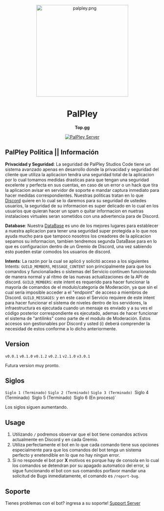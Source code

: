 <p align="center">
  <a href="https://discord.gg/TBwPxtUG5p">
    <img width="300" src="https://cdn.discordapp.com/attachments/1072172842201919629/1075269004408672346/palpley3.png" alt="palpley.png">
  </a>
</p>

<h1 align="center">PalPley</h1>

<div align="center">

**Top.gg**

[![PalPley Server][palpley-server]][palpley-server-url]

[palpley-server]: https://img.shields.io/discord/1050492618146062497?color=C0E4FF&label=SERVIDOR&style=for-the-badge
[palpley-server-url]: https://discord.gg/TBwPxtUG5p

</div>


## PalPley Politica || Información

**Privacidad y Seguridad**:
La seguridad de PalPley Studios Code tiene un sistema avanzado apenas en desarrollo donde la privacidad y seguridad del cliente que utiliza la aplicacion tendra una seguridad total de la aplicacion por lo cual tomamos medidas drasticas para que tengan una seguridad excelente y perfecta en sus cuentas, en caso de un error o un hack que tira la aplicacion avisar en servidor de soporte e mandar captura inmediato para hacer medidas correspondientes.
Nuestras politicas tratan en lo que [Discord](https://discord.com/) quiere en lo cual se lo daremos para su seguridad de ustedes usuarios, la seguridad de su informacion es super delicado en lo cual en los usuarios que quieran hacer un spam o quitar informacion en nuetras instalacioes virtuales seran sometidos con una advertencia para de Discord.

**Database**: 
Nuestra [DataBase](https://www.mongodb.com/es/legal/privacy-policy#:~:text=Recopilamos%20datos%20personales%20y%20datos,o%20a%20otros%20eventos%20que%20organizamos.) es uno de los mejores lugares para establecer a nuestra aplicacion para tener una seguridad super protegida a lo que nos ayuda mucho para que tampoco nosotros los creadores de la aplicacion sepamos su informacion, tambien tendremos segunda DataBase para en lo que es configuracion dentro de un Gremio de Discord, una vez sabiendo esto pueden estar comodos los usuarios de discord.

**Intents**:
La razón por la cual se aplicó y solicitó acceso a los siguientes Intents: `GUILD_MEMBERS`, `MESSAGE_CONTENT` son principalmente para que los comandos y funcionaliades o sistemas del Servicio continuen funcionando de manera normal y al ritmo de las nuevas actualizaciones de la API de discord.
`GUILD_MEMBERS`: este intent es requerido para hacer funcionar la mayoría de comandos de el modulo/categoría de Moderación, ya que sin el cual sería imposible acceder a el "endpoint" de acceso a miembros de Discord. 
`GUILD_MESSAGES`: y en este caso el Servicio requiere de este intent para hacer funcionar el sistema de niveles dentro de los servidores, la infraestructura es ejecutada cuando un mensaje es enviado y a su ves el código posterior correspondiente es ejecutado, ademas de hacer funcionar el sistema de "antilinks" como parte de el modulo de Moderación. Estos accesos son gestionables por Discord y usted (i) deberá comprender la necesidad de estos conforme a lo dicho anteriormente.



## Version

`v0.0.1`
`v0.1.0`
`v0.1.2`
`v0.2.1`
`v2.1.0`
`v3.0.1`

Futura version muy pronto.

## Siglos

`Siglo 1 (Terminado)`
`Siglo 2 (Terminado)`
`Siglo 3 (Terminado)
`Siglo 4 (Terminado)`
`Siglo 5 (Terminado)`
`Siglo 6 (En proceso)`

Los siglos siguen aumentando.

## Usage
1. Utilizando `/` podremos observar que el bot tiene comandos activos actualmente en Discord y en cada Gremio.
2. Utiliza perfectamente el bot en lo que cada comando tiene sus opciones especialmente para que los comandos del bot tenga un sistema perfecto y enetendible en lo que no hay ningun error.
3. Si no responde el bot por **X** motivos es porque hay de consola en lo cual los comandos se detendran por su apagado automatico del error, si sigue funcionando el bot con sus comandos porfavor mandar una solicitud de Bugs inmediatamente, el comando es `/report-bug`.


## Soporte

Tienes problemas con el bot? ingresa a su soporte! [Support Server](https://discord.gg/YXVgkvJCnc)